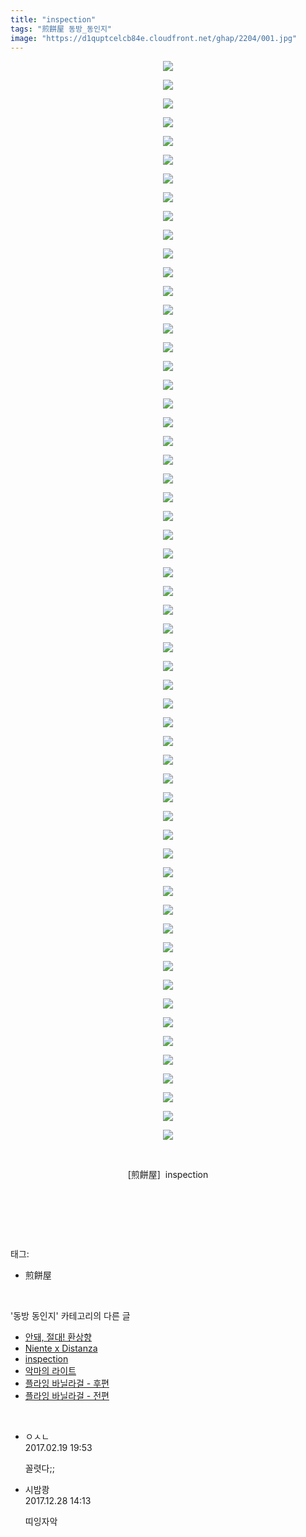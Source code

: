 ```yaml
---
title: "inspection"
tags: "煎餅屋 동방_동인지"
image: "https://d1quptcelcb84e.cloudfront.net/ghap/2204/001.jpg"
---
```

<div class="article">
<p style="text-align: center; clear: none; float: none;"><img src="{{ site.imgserver8 }}/ghap/2204/001.jpg"/></p>
<p style="text-align: center; clear: none; float: none;"><img src="{{ site.imgserver8 }}/ghap/2204/002.jpg"/></p>
<p style="text-align: center; clear: none; float: none;"><img src="{{ site.imgserver8 }}/ghap/2204/003.jpg"/></p>
<p style="text-align: center; clear: none; float: none;"><img src="{{ site.imgserver8 }}/ghap/2204/004.jpg"/></p>
<p style="text-align: center; clear: none; float: none;"><img src="{{ site.imgserver8 }}/ghap/2204/005.jpg"/></p>
<p style="text-align: center; clear: none; float: none;"><img src="{{ site.imgserver8 }}/ghap/2204/006.jpg"/></p>
<p style="text-align: center; clear: none; float: none;"><img src="{{ site.imgserver8 }}/ghap/2204/007.jpg"/></p>
<p style="text-align: center; clear: none; float: none;"><img src="{{ site.imgserver8 }}/ghap/2204/008.jpg"/></p>
<p style="text-align: center; clear: none; float: none;"><img src="{{ site.imgserver8 }}/ghap/2204/009.jpg"/></p>
<p style="text-align: center; clear: none; float: none;"><img src="{{ site.imgserver8 }}/ghap/2204/010.jpg"/></p>
<p style="text-align: center; clear: none; float: none;"><img src="{{ site.imgserver8 }}/ghap/2204/011.jpg"/></p>
<p style="text-align: center; clear: none; float: none;"><img src="{{ site.imgserver8 }}/ghap/2204/012.jpg"/></p>
<p style="text-align: center; clear: none; float: none;"><img src="{{ site.imgserver8 }}/ghap/2204/013.jpg"/></p>
<p style="text-align: center; clear: none; float: none;"><img src="{{ site.imgserver8 }}/ghap/2204/014.jpg"/></p>
<p style="text-align: center; clear: none; float: none;"><img src="{{ site.imgserver8 }}/ghap/2204/015.jpg"/></p>
<p style="text-align: center; clear: none; float: none;"><img src="{{ site.imgserver8 }}/ghap/2204/016.jpg"/></p>
<p style="text-align: center; clear: none; float: none;"><img src="{{ site.imgserver8 }}/ghap/2204/017.jpg"/></p>
<p style="text-align: center; clear: none; float: none;"><img src="{{ site.imgserver8 }}/ghap/2204/018.jpg"/></p>
<p style="text-align: center; clear: none; float: none;"><img src="{{ site.imgserver8 }}/ghap/2204/019.jpg"/></p>
<p style="text-align: center; clear: none; float: none;"><img src="{{ site.imgserver8 }}/ghap/2204/020.jpg"/></p>
<p style="text-align: center; clear: none; float: none;"><img src="{{ site.imgserver8 }}/ghap/2204/021.jpg"/></p>
<p style="text-align: center; clear: none; float: none;"><img src="{{ site.imgserver8 }}/ghap/2204/022.jpg"/></p>
<p style="text-align: center; clear: none; float: none;"><img src="{{ site.imgserver8 }}/ghap/2204/023.jpg"/></p>
<p style="text-align: center; clear: none; float: none;"><img src="{{ site.imgserver8 }}/ghap/2204/024.jpg"/></p>
<p style="text-align: center; clear: none; float: none;"><img src="{{ site.imgserver8 }}/ghap/2204/025.jpg"/></p>
<p style="text-align: center; clear: none; float: none;"><img src="{{ site.imgserver8 }}/ghap/2204/026.jpg"/></p>
<p style="text-align: center; clear: none; float: none;"><img src="{{ site.imgserver8 }}/ghap/2204/027.jpg"/></p>
<p style="text-align: center; clear: none; float: none;"><img src="{{ site.imgserver8 }}/ghap/2204/028.jpg"/></p>
<p style="text-align: center; clear: none; float: none;"><img src="{{ site.imgserver8 }}/ghap/2204/029.jpg"/></p>
<p style="text-align: center; clear: none; float: none;"><img src="{{ site.imgserver8 }}/ghap/2204/030.jpg"/></p>
<p style="text-align: center; clear: none; float: none;"><img src="{{ site.imgserver8 }}/ghap/2204/031.jpg"/></p>
<p style="text-align: center; clear: none; float: none;"><img src="{{ site.imgserver8 }}/ghap/2204/032.jpg"/></p>
<p style="text-align: center; clear: none; float: none;"><img src="{{ site.imgserver8 }}/ghap/2204/033.jpg"/></p>
<p style="text-align: center; clear: none; float: none;"><img src="{{ site.imgserver8 }}/ghap/2204/034.jpg"/></p>
<p style="text-align: center; clear: none; float: none;"><img src="{{ site.imgserver8 }}/ghap/2204/035.jpg"/></p>
<p style="text-align: center; clear: none; float: none;"><img src="{{ site.imgserver8 }}/ghap/2204/036.jpg"/></p>
<p style="text-align: center; clear: none; float: none;"><img src="{{ site.imgserver8 }}/ghap/2204/037.jpg"/></p>
<p style="text-align: center; clear: none; float: none;"><img src="{{ site.imgserver8 }}/ghap/2204/038.jpg"/></p>
<p style="text-align: center; clear: none; float: none;"><img src="{{ site.imgserver8 }}/ghap/2204/039.jpg"/></p>
<p style="text-align: center; clear: none; float: none;"><img src="{{ site.imgserver8 }}/ghap/2204/040.jpg"/></p>
<p style="text-align: center; clear: none; float: none;"><img src="{{ site.imgserver8 }}/ghap/2204/041.jpg"/></p>
<p style="text-align: center; clear: none; float: none;"><img src="{{ site.imgserver8 }}/ghap/2204/042.jpg"/></p>
<p style="text-align: center; clear: none; float: none;"><img src="{{ site.imgserver8 }}/ghap/2204/043.jpg"/></p>
<p style="text-align: center; clear: none; float: none;"><img src="{{ site.imgserver8 }}/ghap/2204/044.jpg"/></p>
<p style="text-align: center; clear: none; float: none;"><img src="{{ site.imgserver8 }}/ghap/2204/045.jpg"/></p>
<p style="text-align: center; clear: none; float: none;"><img src="{{ site.imgserver8 }}/ghap/2204/046.jpg"/></p>
<p style="text-align: center; clear: none; float: none;"><img src="{{ site.imgserver8 }}/ghap/2204/047.jpg"/></p>
<p style="text-align: center; clear: none; float: none;"><img src="{{ site.imgserver8 }}/ghap/2204/048.jpg"/></p>
<p style="text-align: center; clear: none; float: none;"><img src="{{ site.imgserver8 }}/ghap/2204/049.jpg"/></p>
<p style="text-align: center; clear: none; float: none;"><img src="{{ site.imgserver8 }}/ghap/2204/050.jpg"/></p>
<p style="text-align: center; clear: none; float: none;"><img src="{{ site.imgserver8 }}/ghap/2204/051.jpg"/></p>
<p style="text-align: center; clear: none; float: none;"><img src="{{ site.imgserver8 }}/ghap/2204/052.jpg"/></p>
<p style="text-align: center; clear: none; float: none;"><img src="{{ site.imgserver8 }}/ghap/2204/053.jpg"/></p>
<p style="text-align: center; clear: none; float: none;"><img src="{{ site.imgserver8 }}/ghap/2204/054.jpg"/></p>
<p style="text-align: center; clear: none; float: none;"><img src="{{ site.imgserver8 }}/ghap/2204/055.jpg"/></p>
<p style="text-align: center; clear: none; float: none;"><img src="{{ site.imgserver8 }}/ghap/2204/056.jpg"/></p>
<p style="text-align: center; clear: none; float: none;"><img src="{{ site.imgserver8 }}/ghap/2204/057.jpg"/></p>
<p style="text-align: center; clear: none; float: none;"><img src="{{ site.imgserver8 }}/ghap/2204/058.jpg"/></p>
<p style="text-align: center; clear: none; float: none;"><br/></p>
<p style="text-align: center; clear: none; float: none;">[煎餅屋]  inspection</p>
<p style="text-align: center; clear: none; float: none;"><br/></p>
<p><br/></p>
</div><br/>
<div class="tagTrail">
<p>태그: </p>
<ul>
<li>煎餅屋</li>
</ul>
</div><br/>
<div class="another">
<p>'동방 동인지' 카테고리의 다른 글</p>
<ul>
<li><a href="/ghap_2207">안돼, 절대! 환상향</a></li>
<li><a href="/ghap_2205">Niente x Distanza</a></li>
<li><a href="/ghap_2204">inspection</a></li>
<li><a href="/ghap_2203">악마의 라이트</a></li>
<li><a href="/ghap_2202">플라잉 바닐라걸 - 후편</a></li>
<li><a href="/ghap_2201">플라잉 바닐라걸 - 전편</a></li>
</ul>
</div><br/>
<div class="cb_module cb_fluid">
<div class="cb_wrt cb_profile">
<div class="comment">
<ul>
<li class="cb_thumb_off" id="comment14919325">
<div class="cb_comment_area">
<div class="cb_info_area">
<div class="cb_section">
<span class="cb_nick_name">ㅇㅅㄴ</span>
</div>
<div class="cb_section">
<span class="cb_date">2017.02.19 19:53 </span>
</div>
</div>
<div class="cb_dsc_comment">
<p class="cb_dsc">
											꼴렷다;;
										</p>
</div>
</div></li>
<li class="cb_thumb_off" id="comment15161640">
<div class="cb_comment_area">
<div class="cb_info_area">
<div class="cb_section">
<span class="cb_nick_name">시밤쾅</span>
</div>
<div class="cb_section">
<span class="cb_date">2017.12.28 14:13 </span>
</div>
</div>
<div class="cb_dsc_comment">
<p class="cb_dsc">
											띠잉자악
										</p>
</div>
</div></li>
</ul>
</div>
</div><!-- commentList close -->
</div><br/>
